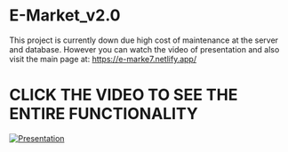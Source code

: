 # E-Market_v2.0
This project is currently down due high cost of maintenance at the server and database.
However you can watch the video of presentation and also visit the main page at: https://e-marke7.netlify.app/

# CLICK THE VIDEO TO SEE THE ENTIRE FUNCTIONALITY

[![Presentation](https://img.youtube.com/vi/G-ammAweTeI/0.jpg)](https://www.youtube.com/watch?v=G-ammAweTeI)
